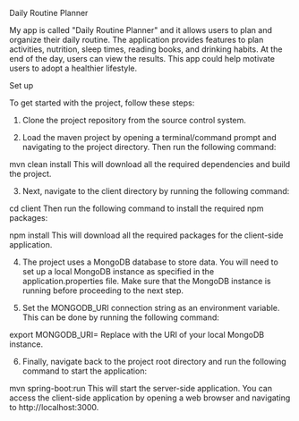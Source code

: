 Daily Routine Planner

My app is called "Daily Routine Planner" and it allows users to plan and organize their daily routine.
The application provides features to plan activities, nutrition, sleep times, reading books, and drinking habits. At the
end of the day, users can view the results.
This app could help motivate users to adopt a healthier lifestyle.

Set up

To get started with the project, follow these steps:

1. Clone the project repository from the source control system.

2. Load the maven project by opening a terminal/command prompt and navigating to the project directory. Then run the
following command:

mvn clean install
This will download all the required dependencies and build the project.

3. Next, navigate to the client directory by running the following command:

cd client
Then run the following command to install the required npm packages:

npm install
This will download all the required packages for the client-side application.

4. The project uses a MongoDB database to store data. You will need to set up a local MongoDB instance as specified in the
application.properties file. Make sure that the MongoDB instance is running before proceeding to the next step.

5. Set the MONGODB_URI connection string as an environment variable. This can be done by running the following command:

export MONGODB_URI=<your-mongodb-uri>
Replace <your-mongodb-uri> with the URI of your local MongoDB instance.

6. Finally, navigate back to the project root directory and run the following command to start the application:

mvn spring-boot:run
This will start the server-side application. You can access the client-side application by opening a web browser and
navigating to http://localhost:3000.